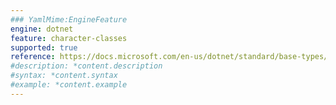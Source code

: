 ```yaml
---
### YamlMime:EngineFeature
engine: dotnet
feature: character-classes
supported: true
reference: https://docs.microsoft.com/en-us/dotnet/standard/base-types/character-classes-in-regular-expressions
#description: *content.description
#syntax: *content.syntax
#example: *content.example
---
```

